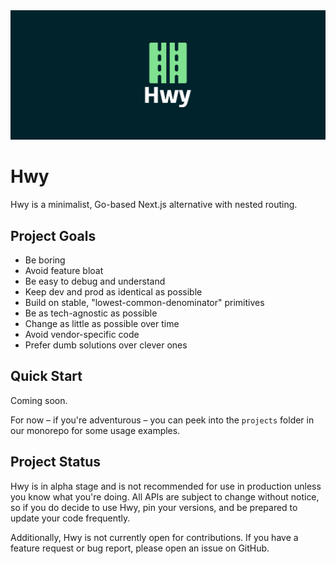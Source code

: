 <img src="/banner.webp" alt="Hwy logo banner">

# Hwy

Hwy is a minimalist, Go-based Next.js alternative with nested routing.

## Project Goals

- Be boring
- Avoid feature bloat
- Be easy to debug and understand
- Keep dev and prod as identical as possible
- Build on stable, "lowest-common-denominator" primitives
- Be as tech-agnostic as possible
- Change as little as possible over time
- Avoid vendor-specific code
- Prefer dumb solutions over clever ones

## Quick Start

Coming soon.

For now – if you're adventurous – you can peek into the `projects` folder in our monorepo for some usage examples.

## Project Status

Hwy is in alpha stage and is not recommended for use in production unless you
know what you're doing. All APIs are subject to change without notice, so if you
do decide to use Hwy, pin your versions, and be prepared to update your code
frequently.

Additionally, Hwy is not currently open for contributions. If you have a feature
request or bug report, please open an issue on GitHub.
